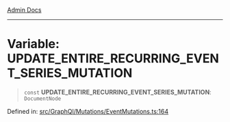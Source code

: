[Admin Docs](/)

***

# Variable: UPDATE\_ENTIRE\_RECURRING\_EVENT\_SERIES\_MUTATION

> `const` **UPDATE\_ENTIRE\_RECURRING\_EVENT\_SERIES\_MUTATION**: `DocumentNode`

Defined in: [src/GraphQl/Mutations/EventMutations.ts:164](https://github.com/PalisadoesFoundation/talawa-admin/blob/main/src/GraphQl/Mutations/EventMutations.ts#L164)
